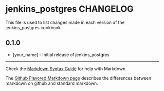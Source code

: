 jenkins_postgres CHANGELOG
==========================

This file is used to list changes made in each version of the jenkins_postgres cookbook.

0.1.0
-----
- [your_name] - Initial release of jenkins_postgres

- - -
Check the [Markdown Syntax Guide](http://daringfireball.net/projects/markdown/syntax) for help with Markdown.

The [Github Flavored Markdown page](http://github.github.com/github-flavored-markdown/) describes the differences between markdown on github and standard markdown.
